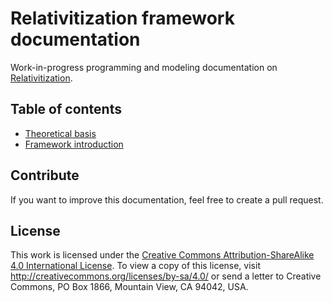 # Relativitization framework documentation

Work-in-progress programming and modeling documentation
on [Relativitization](https://github.com/Adriankhl/relativitization).

## Table of contents

* [Theoretical basis](./papers/on-social-simulation-in-4D-relativistic-spacetime/pdf/paper.pdf)
* [Framework introduction](./guide/framework-introduction.md)

## Contribute

If you want to improve this documentation, feel free to create a pull request.

## License

This work is licensed under the [Creative Commons Attribution-ShareAlike 4.0 International License](./LICENSE). To view
a copy of this license, visit http://creativecommons.org/licenses/by-sa/4.0/ or send a letter to Creative Commons, PO
Box 1866, Mountain View, CA 94042, USA.
